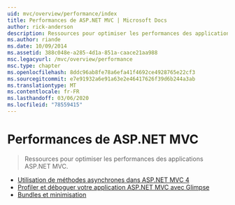 ```yaml
---
uid: mvc/overview/performance/index
title: Performances de ASP.NET MVC | Microsoft Docs
author: rick-anderson
description: Ressources pour optimiser les performances des applications ASP.NET MVC.
ms.author: riande
ms.date: 10/09/2014
ms.assetid: 388c048e-a285-4d1a-851a-caace21aa988
msc.legacyurl: /mvc/overview/performance
msc.type: chapter
ms.openlocfilehash: 8ddc96ab8fe78a6efa41f4692ce4928765e22cf3
ms.sourcegitcommit: e7e91932a6e91a63e2e46417626f39d6b244a3ab
ms.translationtype: MT
ms.contentlocale: fr-FR
ms.lasthandoff: 03/06/2020
ms.locfileid: "78559415"
---
```

# <a name="aspnet-mvc-performance"></a>Performances de ASP.NET MVC

> Ressources pour optimiser les performances des applications ASP.NET MVC.

- [Utilisation de méthodes asynchrones dans ASP.NET MVC 4](using-asynchronous-methods-in-aspnet-mvc-4.md)
- [Profiler et déboguer votre application ASP.NET MVC avec Glimpse](profile-and-debug-your-aspnet-mvc-app-with-glimpse.md)
- [Bundles et minimisation](bundling-and-minification.md)
